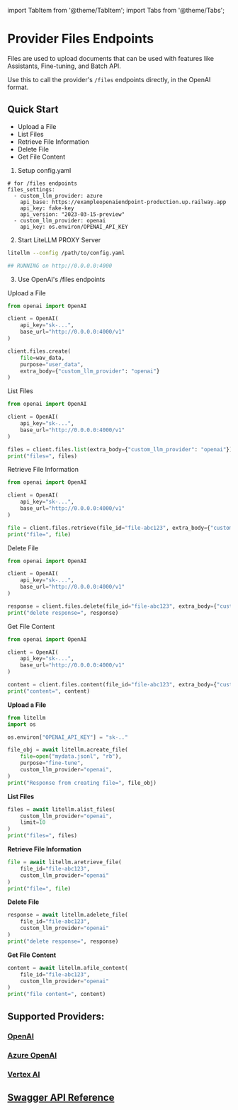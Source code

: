 
import TabItem from '@theme/TabItem';
import Tabs from '@theme/Tabs';

# Provider Files Endpoints

Files are used to upload documents that can be used with features like Assistants, Fine-tuning, and Batch API.

Use this to call the provider's `/files` endpoints directly, in the OpenAI format. 

## Quick Start

- Upload a File
- List Files
- Retrieve File Information
- Delete File
- Get File Content



<Tabs>
<TabItem value="proxy" label="LiteLLM PROXY Server">

1. Setup config.yaml

```
# for /files endpoints
files_settings:
  - custom_llm_provider: azure
    api_base: https://exampleopenaiendpoint-production.up.railway.app
    api_key: fake-key
    api_version: "2023-03-15-preview"
  - custom_llm_provider: openai
    api_key: os.environ/OPENAI_API_KEY
```

2. Start LiteLLM PROXY Server

```bash
litellm --config /path/to/config.yaml

## RUNNING on http://0.0.0.0:4000
```

3. Use OpenAI's /files endpoints

Upload a File

```python
from openai import OpenAI

client = OpenAI(
    api_key="sk-...",
    base_url="http://0.0.0.0:4000/v1"
)

client.files.create(
    file=wav_data,
    purpose="user_data",
    extra_body={"custom_llm_provider": "openai"}
)
```

List Files

```python
from openai import OpenAI

client = OpenAI(
    api_key="sk-...",
    base_url="http://0.0.0.0:4000/v1"
)

files = client.files.list(extra_body={"custom_llm_provider": "openai"})
print("files=", files)
```

Retrieve File Information

```python
from openai import OpenAI

client = OpenAI(
    api_key="sk-...",
    base_url="http://0.0.0.0:4000/v1"
)

file = client.files.retrieve(file_id="file-abc123", extra_body={"custom_llm_provider": "openai"})
print("file=", file)
```

Delete File

```python
from openai import OpenAI

client = OpenAI(
    api_key="sk-...",
    base_url="http://0.0.0.0:4000/v1"
)

response = client.files.delete(file_id="file-abc123", extra_body={"custom_llm_provider": "openai"})
print("delete response=", response)
```

Get File Content

```python
from openai import OpenAI

client = OpenAI(
    api_key="sk-...",
    base_url="http://0.0.0.0:4000/v1"
)

content = client.files.content(file_id="file-abc123", extra_body={"custom_llm_provider": "openai"})
print("content=", content)
```

</TabItem>
<TabItem value="sdk" label="SDK">

**Upload a File**
```python
from litellm
import os 

os.environ["OPENAI_API_KEY"] = "sk-.."

file_obj = await litellm.acreate_file(
    file=open("mydata.jsonl", "rb"),
    purpose="fine-tune",
    custom_llm_provider="openai",
)
print("Response from creating file=", file_obj)
```

**List Files**
```python
files = await litellm.alist_files(
    custom_llm_provider="openai",
    limit=10
)
print("files=", files)
```

**Retrieve File Information**
```python
file = await litellm.aretrieve_file(
    file_id="file-abc123",
    custom_llm_provider="openai"
)
print("file=", file)
```

**Delete File**
```python
response = await litellm.adelete_file(
    file_id="file-abc123",
    custom_llm_provider="openai"
)
print("delete response=", response)
```

**Get File Content**
```python
content = await litellm.afile_content(
    file_id="file-abc123",
    custom_llm_provider="openai"
)
print("file content=", content)
```

</TabItem>
</Tabs>


## **Supported Providers**:

### [OpenAI](#quick-start)

### [Azure OpenAI](./providers/azure#azure-batches-api)

### [Vertex AI](./providers/vertex#batch-apis)

## [Swagger API Reference](https://litellm-api.up.railway.app/#/files)
